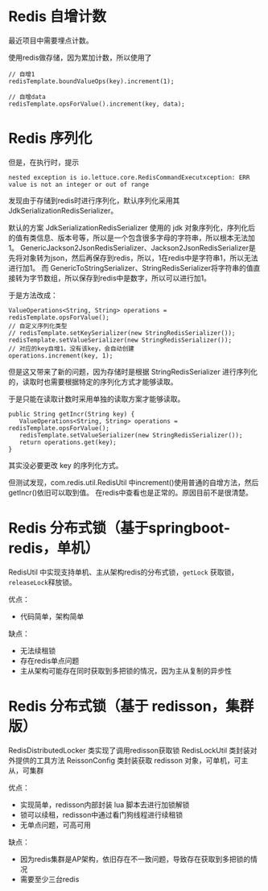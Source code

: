 # Redis 自增计数
最近项目中需要埋点计数。

使用redis做存储，因为累加计数，所以使用了
```
// 自增1
redisTemplate.boundValueOps(key).increment(1);

// 自增data
redisTemplate.opsForValue().increment(key, data);
```

# Redis 序列化
但是，在执行时，提示
```
nested exception is io.lettuce.core.RedisCommandExecutxception: ERR value is not an integer or out of range
```
发现由于存储到redis时进行序列化，默认序列化采用其JdkSerializationRedisSerializer。

默认的方案 JdkSerializationRedisSerializer 使用的 jdk 对象序列化，序列化后的值有类信息、版本号等，所以是一个包含很多字母的字符串，所以根本无法加1。
GenericJackson2JsonRedisSerializer、Jackson2JsonRedisSerializer是先将对象转为json，然后再保存到redis，所以，1在redis中是字符串1，所以无法进行加1。
而 GenericToStringSerializer、StringRedisSerializer将字符串的值直接转为字节数组，所以保存到redis中是数字，所以可以进行加1。

于是方法改成：

```
ValueOperations<String, String> operations = redisTemplate.opsForValue();
// 自定义序列化类型
// redisTemplate.setKeySerializer(new StringRedisSerializer());
redisTemplate.setValueSerializer(new StringRedisSerializer());
// 对应的key自增1，没有该key，会自动创建
operations.increment(key, 1);
```

但是这又带来了新的问题，因为存储时是根据 StringRedisSerializer 进行序列化的，读取时也需要根据特定的序列化方式才能够读取。

于是只能在读取计数时采用单独的读取方案才能够读取。

```
public String getIncr(String key) {
   ValueOperations<String, String> operations = redisTemplate.opsForValue();
   redisTemplate.setValueSerializer(new StringRedisSerializer());
   return operations.get(key);
}
```


其实没必要更改 key 的序列化方式。

但测试发现，com.redis.util.RedisUtil 中increment()使用普通的自增方法，然后getIncr()依旧可以取到值。
在redis中查看也是正常的。原因目前不是很清楚。

# Redis 分布式锁（基于springboot-redis，单机）
RedisUtil 中实现支持单机、主从架构redis的分布式锁，`getLock` 获取锁，`releaseLock`释放锁。

优点：
- 代码简单，架构简单

缺点：
- 无法续租锁
- 存在redis单点问题
- 主从架构可能存在同时获取到多把锁的情况，因为主从复制的异步性

# Redis 分布式锁（基于 redisson，集群版）
RedisDistributedLocker 类实现了调用redisson获取锁
RedisLockUtil 类封装对外提供的工具方法
ReissonConfig 类封装获取 redisson 对象，可单机，可主从，可集群

优点：
- 实现简单，redisson内部封装 lua 脚本去进行加锁解锁
- 锁可以续租，redisson中通过看门狗线程进行续租锁
- 无单点问题，可高可用

缺点：
- 因为redis集群是AP架构，依旧存在不一致问题，导致存在获取到多把锁的情况
- 需要至少三台redis


